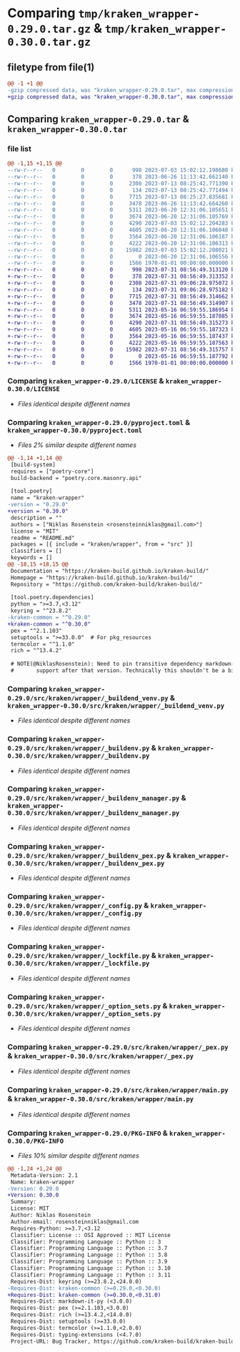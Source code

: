 # Comparing `tmp/kraken_wrapper-0.29.0.tar.gz` & `tmp/kraken_wrapper-0.30.0.tar.gz`

## filetype from file(1)

```diff
@@ -1 +1 @@
-gzip compressed data, was "kraken_wrapper-0.29.0.tar", max compression
+gzip compressed data, was "kraken_wrapper-0.30.0.tar", max compression
```

## Comparing `kraken_wrapper-0.29.0.tar` & `kraken_wrapper-0.30.0.tar`

### file list

```diff
@@ -1,15 +1,15 @@
--rw-r--r--   0        0        0      998 2023-07-03 15:02:12.198680 kraken_wrapper-0.29.0/LICENSE
--rw-r--r--   0        0        0      378 2023-06-26 11:13:42.662140 kraken_wrapper-0.29.0/README.md
--rw-r--r--   0        0        0     2308 2023-07-13 08:25:42.771390 kraken_wrapper-0.29.0/pyproject.toml
--rw-r--r--   0        0        0      134 2023-07-13 08:25:42.771494 kraken_wrapper-0.29.0/src/kraken/wrapper/__init__.py
--rw-r--r--   0        0        0     7715 2023-07-13 08:25:27.835681 kraken_wrapper-0.29.0/src/kraken/wrapper/_buildend_venv.py
--rw-r--r--   0        0        0     3478 2023-06-26 11:13:42.664260 kraken_wrapper-0.29.0/src/kraken/wrapper/_buildenv.py
--rw-r--r--   0        0        0     5311 2023-06-20 12:31:06.105651 kraken_wrapper-0.29.0/src/kraken/wrapper/_buildenv_manager.py
--rw-r--r--   0        0        0     3674 2023-06-20 12:31:06.105769 kraken_wrapper-0.29.0/src/kraken/wrapper/_buildenv_pex.py
--rw-r--r--   0        0        0     4290 2023-07-03 15:02:12.204283 kraken_wrapper-0.29.0/src/kraken/wrapper/_config.py
--rw-r--r--   0        0        0     4605 2023-06-20 12:31:06.106048 kraken_wrapper-0.29.0/src/kraken/wrapper/_lockfile.py
--rw-r--r--   0        0        0     3564 2023-06-20 12:31:06.106187 kraken_wrapper-0.29.0/src/kraken/wrapper/_option_sets.py
--rw-r--r--   0        0        0     4222 2023-06-20 12:31:06.106313 kraken_wrapper-0.29.0/src/kraken/wrapper/_pex.py
--rw-r--r--   0        0        0    15982 2023-07-03 15:02:12.208021 kraken_wrapper-0.29.0/src/kraken/wrapper/main.py
--rw-r--r--   0        0        0        0 2023-06-20 12:31:06.106556 kraken_wrapper-0.29.0/src/kraken/wrapper/py.typed
--rw-r--r--   0        0        0     1566 1970-01-01 00:00:00.000000 kraken_wrapper-0.29.0/PKG-INFO
+-rw-r--r--   0        0        0      998 2023-07-31 08:56:49.313120 kraken_wrapper-0.30.0/LICENSE
+-rw-r--r--   0        0        0      378 2023-07-31 08:56:49.313352 kraken_wrapper-0.30.0/README.md
+-rw-r--r--   0        0        0     2308 2023-07-31 09:06:28.975072 kraken_wrapper-0.30.0/pyproject.toml
+-rw-r--r--   0        0        0      134 2023-07-31 09:06:28.975182 kraken_wrapper-0.30.0/src/kraken/wrapper/__init__.py
+-rw-r--r--   0        0        0     7715 2023-07-31 08:56:49.314662 kraken_wrapper-0.30.0/src/kraken/wrapper/_buildend_venv.py
+-rw-r--r--   0        0        0     3478 2023-07-31 08:56:49.314907 kraken_wrapper-0.30.0/src/kraken/wrapper/_buildenv.py
+-rw-r--r--   0        0        0     5311 2023-05-16 06:59:55.186954 kraken_wrapper-0.30.0/src/kraken/wrapper/_buildenv_manager.py
+-rw-r--r--   0        0        0     3674 2023-05-16 06:59:55.187085 kraken_wrapper-0.30.0/src/kraken/wrapper/_buildenv_pex.py
+-rw-r--r--   0        0        0     4290 2023-07-31 08:56:49.315273 kraken_wrapper-0.30.0/src/kraken/wrapper/_config.py
+-rw-r--r--   0        0        0     4605 2023-05-16 06:59:55.187323 kraken_wrapper-0.30.0/src/kraken/wrapper/_lockfile.py
+-rw-r--r--   0        0        0     3564 2023-05-16 06:59:55.187437 kraken_wrapper-0.30.0/src/kraken/wrapper/_option_sets.py
+-rw-r--r--   0        0        0     4222 2023-05-16 06:59:55.187563 kraken_wrapper-0.30.0/src/kraken/wrapper/_pex.py
+-rw-r--r--   0        0        0    15982 2023-07-31 08:56:49.315757 kraken_wrapper-0.30.0/src/kraken/wrapper/main.py
+-rw-r--r--   0        0        0        0 2023-05-16 06:59:55.187792 kraken_wrapper-0.30.0/src/kraken/wrapper/py.typed
+-rw-r--r--   0        0        0     1566 1970-01-01 00:00:00.000000 kraken_wrapper-0.30.0/PKG-INFO
```

### Comparing `kraken_wrapper-0.29.0/LICENSE` & `kraken_wrapper-0.30.0/LICENSE`

 * *Files identical despite different names*

### Comparing `kraken_wrapper-0.29.0/pyproject.toml` & `kraken_wrapper-0.30.0/pyproject.toml`

 * *Files 2% similar despite different names*

```diff
@@ -1,14 +1,14 @@
 [build-system]
 requires = ["poetry-core"]
 build-backend = "poetry.core.masonry.api"
 
 [tool.poetry]
 name = "kraken-wrapper"
-version = "0.29.0"
+version = "0.30.0"
 description = ""
 authors = ["Niklas Rosenstein <rosensteinniklas@gmail.com>"]
 license = "MIT"
 readme = "README.md"
 packages = [{ include = "kraken/wrapper", from = "src" }]
 classifiers = []
 keywords = []
@@ -18,15 +18,15 @@
 Documentation = "https://kraken-build.github.io/kraken-build/"
 Homepage = "https://kraken-build.github.io/kraken-build/"
 Repository = "https://github.com/kraken-build/kraken-build/"
 
 [tool.poetry.dependencies]
 python = ">=3.7,<3.12"
 keyring = "^23.8.2"
-kraken-common = "^0.29.0"
+kraken-common = "^0.30.0"
 pex = "^2.1.103"
 setuptools = ">=33.0.0"  # For pkg_resources
 termcolor = "^1.1.0"
 rich = "^13.4.2"
 
 # NOTE(@NiklasRosenstein): Need to pin transitive dependency markdown-it under 3.0 because it dropped Python 3.9
 #       support after that version. Technically this shouldn't be a big issue for runtime, but Mypy checks site
```

### Comparing `kraken_wrapper-0.29.0/src/kraken/wrapper/_buildend_venv.py` & `kraken_wrapper-0.30.0/src/kraken/wrapper/_buildend_venv.py`

 * *Files identical despite different names*

### Comparing `kraken_wrapper-0.29.0/src/kraken/wrapper/_buildenv.py` & `kraken_wrapper-0.30.0/src/kraken/wrapper/_buildenv.py`

 * *Files identical despite different names*

### Comparing `kraken_wrapper-0.29.0/src/kraken/wrapper/_buildenv_manager.py` & `kraken_wrapper-0.30.0/src/kraken/wrapper/_buildenv_manager.py`

 * *Files identical despite different names*

### Comparing `kraken_wrapper-0.29.0/src/kraken/wrapper/_buildenv_pex.py` & `kraken_wrapper-0.30.0/src/kraken/wrapper/_buildenv_pex.py`

 * *Files identical despite different names*

### Comparing `kraken_wrapper-0.29.0/src/kraken/wrapper/_config.py` & `kraken_wrapper-0.30.0/src/kraken/wrapper/_config.py`

 * *Files identical despite different names*

### Comparing `kraken_wrapper-0.29.0/src/kraken/wrapper/_lockfile.py` & `kraken_wrapper-0.30.0/src/kraken/wrapper/_lockfile.py`

 * *Files identical despite different names*

### Comparing `kraken_wrapper-0.29.0/src/kraken/wrapper/_option_sets.py` & `kraken_wrapper-0.30.0/src/kraken/wrapper/_option_sets.py`

 * *Files identical despite different names*

### Comparing `kraken_wrapper-0.29.0/src/kraken/wrapper/_pex.py` & `kraken_wrapper-0.30.0/src/kraken/wrapper/_pex.py`

 * *Files identical despite different names*

### Comparing `kraken_wrapper-0.29.0/src/kraken/wrapper/main.py` & `kraken_wrapper-0.30.0/src/kraken/wrapper/main.py`

 * *Files identical despite different names*

### Comparing `kraken_wrapper-0.29.0/PKG-INFO` & `kraken_wrapper-0.30.0/PKG-INFO`

 * *Files 10% similar despite different names*

```diff
@@ -1,24 +1,24 @@
 Metadata-Version: 2.1
 Name: kraken-wrapper
-Version: 0.29.0
+Version: 0.30.0
 Summary: 
 License: MIT
 Author: Niklas Rosenstein
 Author-email: rosensteinniklas@gmail.com
 Requires-Python: >=3.7,<3.12
 Classifier: License :: OSI Approved :: MIT License
 Classifier: Programming Language :: Python :: 3
 Classifier: Programming Language :: Python :: 3.7
 Classifier: Programming Language :: Python :: 3.8
 Classifier: Programming Language :: Python :: 3.9
 Classifier: Programming Language :: Python :: 3.10
 Classifier: Programming Language :: Python :: 3.11
 Requires-Dist: keyring (>=23.8.2,<24.0.0)
-Requires-Dist: kraken-common (>=0.29.0,<0.30.0)
+Requires-Dist: kraken-common (>=0.30.0,<0.31.0)
 Requires-Dist: markdown-it-py (<3.0.0)
 Requires-Dist: pex (>=2.1.103,<3.0.0)
 Requires-Dist: rich (>=13.4.2,<14.0.0)
 Requires-Dist: setuptools (>=33.0.0)
 Requires-Dist: termcolor (>=1.1.0,<2.0.0)
 Requires-Dist: typing-extensions (<4.7.0)
 Project-URL: Bug Tracker, https://github.com/kraken-build/kraken-build/issues
```


